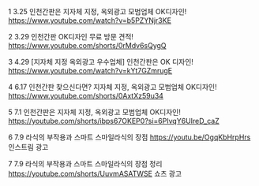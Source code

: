 1	3.25	인천간판은 지자체 지정, 옥외광고 모범업체 OK디자인!	https://www.youtube.com/watch?v=b5PZYNjr3KE


2	3.29	인천간판 OK디자인 무료 방문 견적!	https://www.youtube.com/shorts/0rMdv6sQygQ	


3	4.29	[지자체 지정 옥외광고 우수업체] 인천간판은 OK 디자인!	https://www.youtube.com/watch?v=kYt7GZmrugE		


4	6.17	인천간판 찾으신다면? 지자체 지정, 옥외광고 모범업체 OK디자인!	https://www.youtube.com/shorts/0AxtXz59u34	


5	7.1	인천간판은 지자체 지정, 옥외광고 모범업체 OK디자인!	https://youtube.com/shorts/ibps67OKEP0?si=6PIvqY6UIreD_caZ	


6	7.9	라식의 부작용과 스마트 스마일라식의 장점	https://youtu.be/OgqKbHrpHrs	인스트림 광고	


7	7.9	라식의 부작용과 스마트 스마일라식의 장점 정리	https://youtube.com/shorts/UuvmASATWSE	쇼츠 광고	


